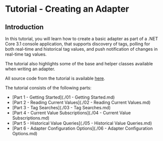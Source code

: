 # Tutorial - Creating an Adapter

## Introduction

In this tutorial, you will learn how to create a basic adapter as part of a .NET Core 3.1 console application, that supports discovery of tags, polling for both real-time and historical tag values, and push notification of changes in real-time tag values.

The tutorial also highlights some of the base and helper classes available when writing an adapter. 

All source code from the tutorial is available [here](/examples/tutorials/creating-an-adapter).

The tutorial consists of the following parts:

- [Part 1 - Getting Started](./01 - Getting Started.md)
- [Part 2 - Reading Current Values](./02 - Reading Current Values.md)
- [Part 3 - Tag Searches](./03 - Tag Searches.md)
- [Part 4 - Current Value Subscriptions](./04 - Current Value Subscriptions.md)
- [Part 5 - Historical Value Queries](./05 - Historical Value Queries.md)
- [Part 6 - Adapter Configuration Options](./06 - Adapter Configuration Options.md)
